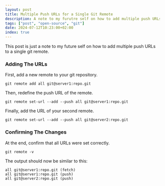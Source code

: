 ```yaml
---
layout: post
title: Multiple Push URLs for a Single Git Remote
description: A note to my furutre self on how to add multiple push URLs to a single git remote.
tags: ["post", "open-source", "git"]
date: 2024-07-12T10:23:00+02:00
index: true
---
```


This post is just a note to my future self on how to add multiple push URLs to a single git remote.

### Adding The URLs

First, add a new remote to your git repository.

```
git remote add all git@server1:repo.git
```

Then, redefine the push URL of the remote.

```
git remote set-url --add --push all git@server1:repo.git
```

Finally, add the URL of your second remote.

```
git remote set-url --add --push all git@server2:repo.git
```

### Confirming The Changes

At the end, confirm that all URLs were set correctly.

```
git remote -v
```

The output should now be similar to this:

```
all	git@server1:repo.git (fetch)
all	git@server1:repo.git (push)
all	git@server2:repo.git (push)
```